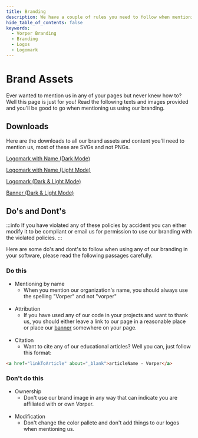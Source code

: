 ```yaml
---
title: Branding
description: We have a couple of rules you need to follow when mentioning us in your projects, here's everything you need to know.
hide_table_of_contents: false
keywords:
  - Vorper Branding
  - Branding
  - Logos
  - Logomark
---
```


# Brand Assets

Ever wanted to mention us in any of your pages but never knew how to? Well this page is just for you! Read the following texts and images provided and you'll be good to go when mentioning us 
using our branding.


## Downloads

Here are the downloads to all our brand assets and content you'll need to mention us, most of these are SVGs and not PNGs.

[Logomark with Name (Dark Mode)](/img/logo_dark.svg)

[Logomark with Name (Light Mode)](/img/logo_light.svg)

[Logomark (Dark & Light Mode)](/img/logo.svg)

[Banner (Dark & Light Mode)](/img/vorper-card.png)


## Do's and Dont's

:::info
If you have violated any of these policies by accident you can either modify it to be compliant or email us for permission to use our branding with the violated policies.
:::

Here are some do's and dont's to follow when using any of our branding in your software, please read the following passages carefully.

### Do this

* Mentioning by name
    * When you mention our organization's name, you should always use the spelling "Vorper" and not "vorper"
    <br></br>
* Attribution
    * If you have used any of our code in your projects and want to thank us, you should either leave a link to our page in a reasonable place or place our [banner](#do-this) somewhere on your page.
    <br></br>
* Citation
    * Want to cite any of our educational articles? Well you can, just follow this format:

```html
<a href="linkToArticle" about="_blank">articleName - Vorper</a>
```

### Don't do this

* Ownership
    * Don't use our brand image in any way that can indicate you are affiliated with or own Vorper.
    <br></br>
* Modification
    * Don't change the color pallete and don't add things to our logos when mentioning us.
    <br></br>
